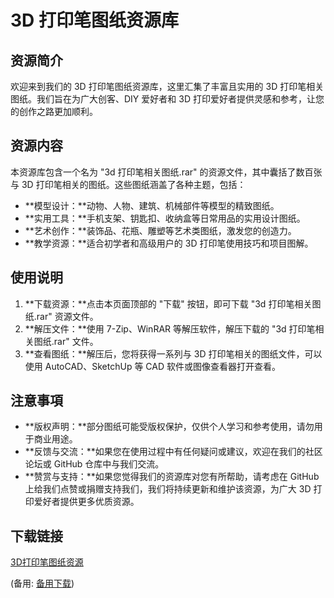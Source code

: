  # 3D 打印笔图纸资源库

 ## 资源简介

 欢迎来到我们的 3D 打印笔图纸资源库，这里汇集了丰富且实用的 3D 打印笔相关图纸。我们旨在为广大创客、DIY 爱好者和 3D 打印爱好者提供灵感和参考，让您的创作之路更加顺利。

 ## 资源内容

 本资源库包含一个名为 "3d 打印笔相关图纸.rar" 的资源文件，其中囊括了数百张与 3D 打印笔相关的图纸。这些图纸涵盖了各种主题，包括：

 - **模型设计：**动物、人物、建筑、机械部件等模型的精致图纸。
 - **实用工具：**手机支架、钥匙扣、收纳盒等日常用品的实用设计图纸。
 - **艺术创作：**装饰品、花瓶、雕塑等艺术类图纸，激发您的创造力。
 - **教学资源：**适合初学者和高级用户的 3D 打印笔使用技巧和项目图解。

 ## 使用说明

 1. **下载资源：**点击本页面顶部的 "下载" 按钮，即可下载 "3d 打印笔相关图纸.rar" 资源文件。
 2. **解压文件：**使用 7-Zip、WinRAR 等解压软件，解压下载的 "3d 打印笔相关图纸.rar" 文件。
 3. **查看图纸：**解压后，您将获得一系列与 3D 打印笔相关的图纸文件，可以使用 AutoCAD、SketchUp 等 CAD 软件或图像查看器打开查看。

 ## 注意事項

 - **版权声明：**部分图纸可能受版权保护，仅供个人学习和参考使用，请勿用于商业用途。
 - **反馈与交流：**如果您在使用过程中有任何疑问或建议，欢迎在我们的社区论坛或 GitHub 仓库中与我们交流。
 - **赞赏与支持：**如果您觉得我们的资源库对您有所帮助，请考虑在 GitHub 上给我们点赞或捐赠支持我们，我们将持续更新和维护该资源，为广大 3D 打印爱好者提供更多优质资源。

 ## 下载链接
 [3D打印笔图纸资源](https://pan.quark.cn/s/cee2b58c13db) 

 (备用: [备用下载](https://pan.baidu.com/s/1BnNIAJS3c8UDtKiRmT18OQ?pwd=1234))
